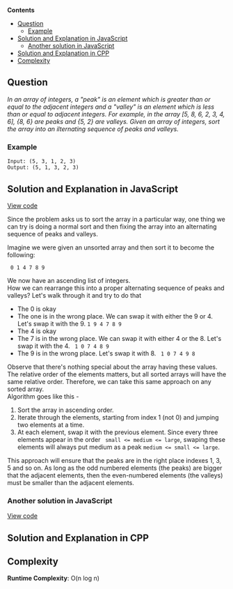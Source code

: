 **Contents**

- [Question](#question)
  - [Example](#example)
- [Solution and Explanation in JavaScript](#solution-and-explanation-in-javascript)
  - [Another solution in JavaScript](#another-solution-in-javascript)
- [Solution and Explanation in CPP](#solution-and-explanation-in-cpp)
- [Complexity](#complexity)


## Question 
*In an array of integers, a "peak" is an element which is greater than or equal to the adjacent integers and a "valley" is an element which is less than or equal to adjacent integers. For example, in the array [5, 8, 6, 2, 3, 4, 6], {8, 6} are peaks and {5, 2} are valleys. Given an array of integers, sort the array into an ilternating sequence of peaks and valleys.*

### Example
``` 
Input: (5, 3, 1, 2, 3)
Output: (5, 1, 3, 2, 3)
```

## Solution and Explanation in JavaScript

[View code](/Sorting%20and%20Searching/Peaks%20and%20Valleys/PeaksAndValleys.js)

Since the problem asks us to sort the array in a particular way, one thing we can try is doing a normal sort and then fixing the array into an alternating sequence of peaks and valleys. <br>

Imagine we were given an unsorted array and then sort it to become the following: 

 ` 0 1 4 7 8 9` 
 
 We now have an ascending list of integers. <br>
 How we can rearrange this into a proper alternating sequence of peaks and valleys? Let's walk through it and try to do that 

 - The 0 is okay
 - The one is in the wrong place. We can swap it with either the 9 or 4. Let's swap it with the 9. ` 1 9 4 7 8 9 `
 - The 4 is okay
 - The 7 is in the wrong place. We can swap it with either 4 or the 8. Let's swap it with the 4. ` 1 0 7 4 8 9`
 - The 9 is in the wrong place. Let's swap it with 8. ` 1 0 7 4 9 8`

Observe that there's nothing special about the array having these values. The relative order of the elements matters, but all sorted arrays will have the same relative order. Therefore, we can take this same approach on any sorted array. <br>
Algorithm goes like this -
1. Sort the array in ascending order.
2. Iterate through the elements, starting from index 1 (not 0) and jumping two elements at a time. 
3. At each element, swap it with the previous element. Since every three elements appear in the order ` small <= medium <= large`, swaping these elements will always put medium as a peak `medium <= small <= large`.

This approach will ensure that the peaks are in the right place indexes 1, 3, 5 and so on. As long as the odd numbered elements (the peaks) are bigger that the adjacent elements, then the even-numbered elements (the valleys) must be smaller than the adjacent elements. 

### Another solution in JavaScript

[View code](PeaksAndVallyes2.js)

## Solution and Explanation in CPP

## Complexity 
**Runtime Complexity**: O(n log n)

